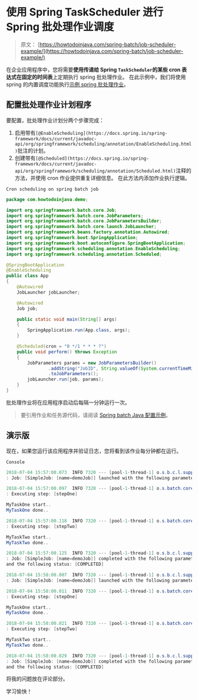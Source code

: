 # 使用 Spring TaskScheduler 进行 Spring 批处理作业调度

> 原文： [https://howtodoinjava.com/spring-batch/job-scheduler-example/](https://howtodoinjava.com/spring-batch/job-scheduler-example/)

在企业应用程序中，您将需要**使用传递给 Spring `TaskScheduler`的某些 **cron 表达式**在固定的时间表**上定期执行 spring 批处理作业。 在此示例中，我们将使用 spring 的内置调度功能执行[示例 spring 批处理作业](https://howtodoinjava.com/spring-batch/java-config-multiple-steps/)。

## 配置批处理作业计划程序

要配置，批处理作业计划分两个步骤完成：

1.  启用带有`[@EnableScheduling](https://docs.spring.io/spring-framework/docs/current/javadoc-api/org/springframework/scheduling/annotation/EnableScheduling.html)`批注的计划。
2.  创建带有`[@Scheduled](https://docs.spring.io/spring-framework/docs/current/javadoc-api/org/springframework/scheduling/annotation/Scheduled.html)`注释的方法，并使用 cron 作业提供重复详细信息。 在此方法内添加作业执行逻辑。

`Cron scheduling on spring batch job`

```java
package com.howtodoinjava.demo;

import org.springframework.batch.core.Job;
import org.springframework.batch.core.JobParameters;
import org.springframework.batch.core.JobParametersBuilder;
import org.springframework.batch.core.launch.JobLauncher;
import org.springframework.beans.factory.annotation.Autowired;
import org.springframework.boot.SpringApplication;
import org.springframework.boot.autoconfigure.SpringBootApplication;
import org.springframework.scheduling.annotation.EnableScheduling;
import org.springframework.scheduling.annotation.Scheduled;

@SpringBootApplication
@EnableScheduling
public class App
{
	@Autowired
	JobLauncher jobLauncher;

	@Autowired
	Job job;

	public static void main(String[] args) 
	{
		SpringApplication.run(App.class, args);
	}

	@Scheduled(cron = "0 */1 * * * ?")
    public void perform() throws Exception 
	{
		JobParameters params = new JobParametersBuilder()
				.addString("JobID", String.valueOf(System.currentTimeMillis()))
				.toJobParameters();
		jobLauncher.run(job, params);
	}
}

```

批处理作业将在应用程序启动后每隔一分钟运行一次。

> 要引用作业和任务源代码，请阅读 [Spring batch Java 配置示例](https://howtodoinjava.com/spring-batch/java-config-multiple-steps/)。

## 演示版

现在，如果您运行该应用程序并验证日志，您将看到该作业每分钟都在运行。

`Console`

```java
2018-07-04 15:57:00.073  INFO 7320 --- [pool-1-thread-1] o.s.b.c.l.support.SimpleJobLauncher      
: Job: [SimpleJob: [name=demoJob]] launched with the following parameters: [{JobID=1530700020003}]

2018-07-04 15:57:00.097  INFO 7320 --- [pool-1-thread-1] o.s.batch.core.job.SimpleStepHandler     
: Executing step: [stepOne]

MyTaskOne start..
MyTaskOne done..

2018-07-04 15:57:00.118  INFO 7320 --- [pool-1-thread-1] o.s.batch.core.job.SimpleStepHandler     
: Executing step: [stepTwo]

MyTaskTwo start..
MyTaskTwo done..

2018-07-04 15:57:00.125  INFO 7320 --- [pool-1-thread-1] o.s.b.c.l.support.SimpleJobLauncher      
: Job: [SimpleJob: [name=demoJob]] completed with the following parameters: [{JobID=1530700020003}] 
and the following status: [COMPLETED]

2018-07-04 15:58:00.007  INFO 7320 --- [pool-1-thread-1] o.s.b.c.l.support.SimpleJobLauncher      
: Job: [SimpleJob: [name=demoJob]] launched with the following parameters: [{JobID=1530700080002}]

2018-07-04 15:58:00.011  INFO 7320 --- [pool-1-thread-1] o.s.batch.core.job.SimpleStepHandler     
: Executing step: [stepOne]

MyTaskOne start..
MyTaskOne done..

2018-07-04 15:58:00.021  INFO 7320 --- [pool-1-thread-1] o.s.batch.core.job.SimpleStepHandler     
: Executing step: [stepTwo]

MyTaskTwo start..
MyTaskTwo done..

2018-07-04 15:58:00.029  INFO 7320 --- [pool-1-thread-1] o.s.b.c.l.support.SimpleJobLauncher      
: Job: [SimpleJob: [name=demoJob]] completed with the following parameters: [{JobID=1530700080002}] 
and the following status: [COMPLETED]

```

将我的问题放在评论部分。

学习愉快！